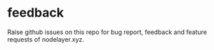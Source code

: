 # feedback

Raise github issues on this repo for bug report, feedback and feature requests of nodelayer.xyz.
